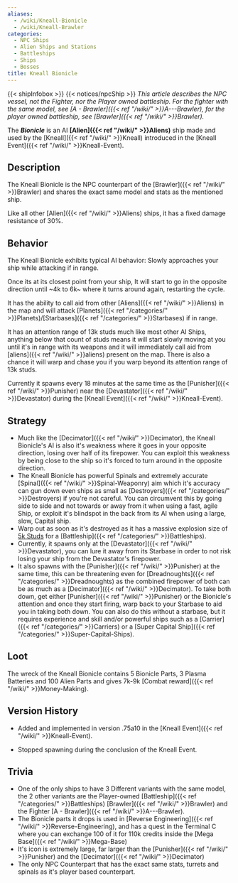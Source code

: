 ```yaml
---
aliases:
  - /wiki/Kneall-Bionicle
  - /wiki/Kneall-Brawler
categories:
  - NPC Ships
  - Alien Ships and Stations
  - Battleships
  - Ships
  - Bosses
title: Kneall Bionicle
---
```


{{< shipInfobox >}} {{< notices/npcShip >}} _This article describes the NPC vessel, not the Fighter, nor the Player owned battleship. For the fighter with the same model, see [A - Brawler]({{< ref "/wiki/" >}}A---Brawler), for the player owned battleship, see [Brawler]({{< ref "/wiki/" >}}Brawler)._

The **_Bionicle_** is an AI **[Alien]({{< ref "/wiki/" >}}Aliens)** ship made and used by the [Kneall]({{< ref "/wiki/" >}}Kneall) introduced in the [Kneall Event]({{< ref "/wiki/" >}}Kneall-Event).

## Description

The Kneall Bionicle is the NPC counterpart of the [Brawler]({{< ref "/wiki/" >}}Brawler) and shares the exact same model and stats as the mentioned ship.

Like all other [Alien]({{< ref "/wiki/" >}}Aliens) ships, it has a fixed damage resistance of 30%.

## Behavior

The Kneall Bionicle exhibits typical AI behavior: Slowly approaches your ship while attacking if in range.

Once its at its closest point from your ship, It will start to go in the opposite direction until ~4k to 6k~ where it turns around again, restarting the cycle.

It has the ability to call aid from other [Aliens]({{< ref "/wiki/" >}}Aliens) in the map and will attack [Planets]({{< ref "/categories/" >}}Planets)/[Starbases]({{< ref "/categories/" >}}Starbases) if in range.

It has an attention range of 13k studs much like most other AI Ships, anything below that count of studs means it will start slowly moving at you until it's in range with its weapons and it will immediately call aid from [aliens]({{< ref "/wiki/" >}}aliens) present on the map. There is also a chance it will warp and chase you if you warp beyond its attention range of 13k studs.

Currently it spawns every 18 minutes at the same time as the [Punisher]({{< ref "/wiki/" >}}Punisher) near the [Devastator]({{< ref "/wiki/" >}}Devastator) during the [Kneall Event]({{< ref "/wiki/" >}}Kneall-Event).

## Strategy

- Much like the [Decimator]({{< ref "/wiki/" >}}Decimator), the Kneall Bionicle's AI is also it's weakness where it goes in your opposite direction, losing over half of its firepower. You can exploit this weakness by being close to the ship so it's forced to turn around in the opposite direction.
- The Kneall Bionicle has powerful Spinals and extremely accurate [Spinal]({{< ref "/wiki/" >}}Spinal-Weaponry) aim which it's accuracy can gun down even ships as small as [Destroyers]({{< ref "/categories/" >}}Destroyers) if you're not careful. You can circumvent this by going side to side and not towards or away from it when using a fast, agile Ship, or exploit it's blindspot in the back from its AI when using a large, slow, Capital ship.
- Warp out as soon as it's destroyed as it has a massive explosion size of <u>5k Studs</u> for a [Battleship]({{< ref "/categories/" >}}Battleships).
- Currently, it spawns only at the [Devastator]({{< ref "/wiki/" >}}Devastator), you can lure it away from its Starbase in order to not risk losing your ship from the Devastator's firepower.
- It also spawns with the [Punisher]({{< ref "/wiki/" >}}Punisher) at the same time, this can be threatening even for [Dreadnoughts]({{< ref "/categories/" >}}Dreadnoughts) as the combined firepower of both can be as much as a [Decimator]({{< ref "/wiki/" >}}Decimator). To take both down, get either [Punisher]({{< ref "/wiki/" >}}Punisher) or the Bionicle's attention and once they start firing, warp back to your Starbase to aid you in taking both down. You can also do this without a starbase, but it requires experience and skill and/or powerful ships such as a [Carrier]({{< ref "/categories/" >}}Carriers) or a [Super Capital Ship]({{< ref "/categories/" >}}Super-Capital-Ships).

## Loot

The wreck of the Kneall Bionicle contains 5 Bionicle Parts, 3 Plasma Batteries and 100 Alien Parts and gives 7k-9k [Combat reward]({{< ref "/wiki/" >}}Money-Making).

## Version History

- Added and implemented in version .75a10 in the [Kneall Event]({{< ref "/wiki/" >}}Kneall-Event).

<!-- -->

- Stopped spawning during the conclusion of the Kneall Event.

## Trivia

- One of the only ships to have 3 Different variants with the same model, the 2 other variants are the Player-owned [Battleship]({{< ref "/categories/" >}}Battleships) [Brawler]({{< ref "/wiki/" >}}Brawler) and the Fighter [A - Brawler]({{< ref "/wiki/" >}}A---Brawler).
- The Bionicle parts it drops is used in [Reverse Engineering]({{< ref "/wiki/" >}}Reverse-Engineering), and has a quest in the Terminal C where you can exchange 100 of it for 110k credits inside the [Mega Base]({{< ref "/wiki/" >}}Mega-Base)
- It's icon is extremely large, far larger than the [Punisher]({{< ref "/wiki/" >}}Punisher) and the [Decimator]({{< ref "/wiki/" >}}Decimator)
- The only NPC Counterpart that has the exact same stats, turrets and spinals as it's player based counterpart.
